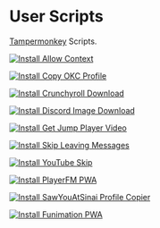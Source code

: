 # User Scripts

[Tampermonkey](https://www.tampermonkey.net/) Scripts.

[![Install Allow Context](https://img.shields.io/badge/install-Allow%20Context-green?style=for-the-badge)](https://raw.githubusercontent.com/shmuelie/user-scripts/main/src/AllowContext.user.js)

[![Install Copy OKC Profile](https://img.shields.io/badge/install-Copy%20OKC%20Profile-green?style=for-the-badge)](https://raw.githubusercontent.com/shmuelie/user-scripts/main/src/CopyOKCProfile.user.js)

[![Install Crunchyroll Download](https://img.shields.io/badge/install-Crunchyroll%20Download-green?style=for-the-badge)](https://raw.githubusercontent.com/shmuelie/user-scripts/main/src/CrunchyrollDownload.user.js)

[![Install Discord Image Download](https://img.shields.io/badge/install-Discord%20Image%20Download-green?style=for-the-badge)](https://raw.githubusercontent.com/shmuelie/user-scripts/main/src/DiscordImageDownload.user.js)

[![Install Get Jump Player Video](https://img.shields.io/badge/install-Get%20Jump%20Player%20Video-green?style=for-the-badge)](https://raw.githubusercontent.com/shmuelie/user-scripts/main/src/GetJumpPlayerVideo.user.js)

[![Install Skip Leaving Messages](https://img.shields.io/badge/install-Skip%20Leaving%20Messages-green?style=for-the-badge)](https://raw.githubusercontent.com/shmuelie/user-scripts/main/src/SkipLeavingMessages.user.js)

[![Install YouTube Skip](https://img.shields.io/badge/install-YouTube%20Skip-green?style=for-the-badge)](https://raw.githubusercontent.com/shmuelie/user-scripts/main/src/YtSkip.user.js)

[![Install PlayerFM PWA](https://img.shields.io/badge/install-PlayerFM%20PWA-green?style=for-the-badge)](https://raw.githubusercontent.com/shmuelie/user-scripts/main/src/PlayerFMPWA.user.js)

[![Install SawYouAtSinai Profile Copier](https://img.shields.io/badge/install-SawYouAtSinai%20Profile%20Copier-green?style=for-the-badge)](https://raw.githubusercontent.com/shmuelie/user-scripts/main/src/SYASProfileCopyer.user.js)

[![Install Funimation PWA](https://img.shields.io/badge/install-Funimation%20PWA-green?style=for-the-badge)](https://raw.githubusercontent.com/shmuelie/user-scripts/main/src/FunimationPWA.user.js)